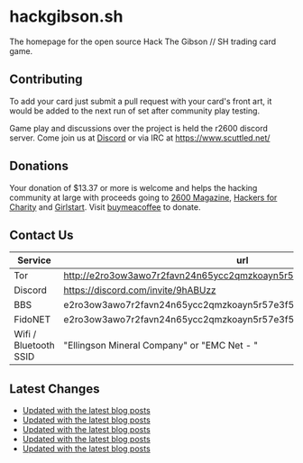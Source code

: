 # hackgibson.sh
The homepage for the open source Hack The Gibson // SH trading card game.


## Contributing

To add your card just submit a pull request with your card's front art, it would be added to the next run of set after community play testing.

Game play and discussions over the project is held the r2600 discord server. Come join us at [Discord](https://discord.com/invite/9hABUzz) or via IRC at https://www.scuttled.net/


## Donations

Your donation of $13.37 or more is welcome and helps the hacking community at large with proceeds going to [2600 Magazine](https://2600.com/), [Hackers for Charity](https://hackersforcharity.org) and [Girlstart](https://girlstart.org).  Visit [buymeacoffee](https://www.buymeacoffee.com/hackgibson.sh) to donate.


## Contact Us

Service | url
-|-
Tor | http://e2ro3ow3awo7r2favn24n65ycc2qmzkoayn5r57e3f56nvjwdcgg32ad.onion
Discord | https://discord.com/invite/9hABUzz
BBS | e2ro3ow3awo7r2favn24n65ycc2qmzkoayn5r57e3f56nvjwdcgg32ad.onion:23
FidoNET | e2ro3ow3awo7r2favn24n65ycc2qmzkoayn5r57e3f56nvjwdcgg32ad.onion:24554
Wifi / Bluetooth SSID | "Ellingson Mineral Company" or "EMC Net - <fidonet address>"

## Latest Changes
<!-- BLOG-POST-LIST:START -->
- [Updated with the latest blog posts](https://github.com/DFW2600/hackgibson.sh/commit/b1cd00ec5fa8438055909e1b995562137341bb40)
- [Updated with the latest blog posts](https://github.com/DFW2600/hackgibson.sh/commit/6a42d40a6e8d61cf81c90345a0079b4498fc291a)
- [Updated with the latest blog posts](https://github.com/DFW2600/hackgibson.sh/commit/faf108a5c5caef20d3e198893d0a582ecb54260c)
- [Updated with the latest blog posts](https://github.com/DFW2600/hackgibson.sh/commit/48d3f8d38e03e5537c5d5d53ab6c31c866ba3c96)
- [Updated with the latest blog posts](https://github.com/DFW2600/hackgibson.sh/commit/f98035cf0c62dfc54fc8dbd6b6a6ca321a559edd)
<!-- BLOG-POST-LIST:END -->
